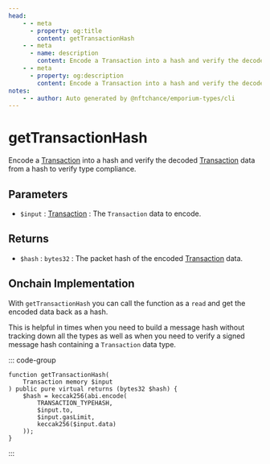 ```yaml
---
head:
    - - meta
      - property: og:title
        content: getTransactionHash
    - - meta
      - name: description
        content: Encode a Transaction into a hash and verify the decoded data to verify type compliance.
    - - meta
      - property: og:description
        content: Encode a Transaction into a hash and verify the decoded data to verify type compliance.
notes:
    - - author: Auto generated by @nftchance/emporium-types/cli
---
```

        
# getTransactionHash

Encode a [Transaction](/generated/base-types/Transaction) into a hash and verify the decoded [Transaction](/generated/base-types/Transaction) data from a hash to verify type compliance.

## Parameters

- `$input` : [Transaction](/generated/base-types/Transaction) : The `Transaction` data to encode.

## Returns

- `$hash` : `bytes32` : The packet hash of the encoded [Transaction](/generated/base-types/Transaction) data.

## Onchain Implementation

With `getTransactionHash` you can call the function as a `read` and get the encoded data back as a hash. 
        
This is helpful in times when you need to build a message hash without tracking down all the types as well as when you need to verify a signed message hash containing a `Transaction` data type.

::: code-group

``` solidity [Types.sol:getTransactionHash]
function getTransactionHash(
	Transaction memory $input
) public pure virtual returns (bytes32 $hash) {
	$hash = keccak256(abi.encode(
		TRANSACTION_TYPEHASH,
		$input.to,
		$input.gasLimit,
		keccak256($input.data)
	));
}
``` 

:::